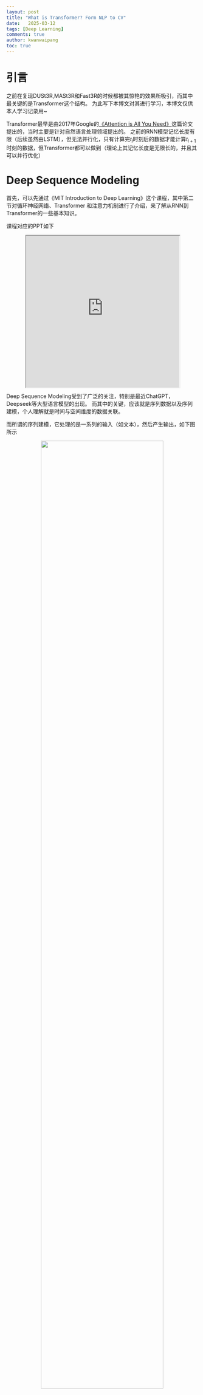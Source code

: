 ```yaml
---
layout: post
title: "What is Transformer? Form NLP to CV"
date:   2025-03-12
tags: [Deep Learning]
comments: true
author: kwanwaipang
toc: true
---
```



<!-- * 目录
{:toc} -->


<!-- !!!!!!!!!!!!!!!!!!!!!!!!!!!!!!!!!!!!!!!!!!!!!!!!!!!!!!!!!!!!!!!!!!!!!!!!!!!!!!!!!!!!!!!!!!!!!!!!!!!!!!!!!!!!!!!!!!!!!!!!!!! -->
# 引言
之前在复现DUSt3R,MASt3R和Fast3R的时候都被其惊艳的效果所吸引，而其中最关键的是Transformer这个结构。
为此写下本博文对其进行学习，本博文仅供本人学习记录用~

Transformer最早是由2017年Google的[《Attention is All You Need》](https://proceedings.neurips.cc/paper/2017/file/3f5ee243547dee91fbd053c1c4a845aa-Paper.pdf)这篇论文提出的，当时主要是针对自然语言处理领域提出的。
之前的RNN模型记忆长度有限（后续虽然由LSTM），但无法并行化，只有计算完$t_i$时刻后的数据才能计算$t_{i+1}$时刻的数据，但Transformer都可以做到（理论上其记忆长度是无限长的，并且其可以并行优化）


# Deep Sequence Modeling

首先，可以先通过《MIT Introduction to Deep Learning》这个课程，其中第二节对循环神经网络、Transformer 和注意力机制进行了介绍，来了解从RNN到Transformer的一些基本知识。

课程对应的PPT如下

<div align="center" style="
  position: relative; 
  width: 80%; 
  height: 400px;
  margin: 0 auto;
  border-radius: 15px;
  background: url('https://kwanwaipang.github.io/File/Representative_works/loading-icon.gif') center/contain no-repeat;
  ">
  <iframe width="100%" height="100%"
    src="https://introtodeeplearning.com/slides/6S191_MIT_DeepLearning_L2.pdf#toolbar=0&navpanes=0&scrollbar=0" ></iframe>
</div>

Deep Sequence Modeling受到了广泛的关注，特别是最近ChatGPT，Deepseek等大型语言模型的出现。
而其中的关键，应该就是序列数据以及序列建模，个人理解就是时间与空间维度的数据关联。

而所谓的序列建模，它处理的是一系列的输入（如文本），然后产生输出，如下图所示
<div align="center">
  <img src="../images/微信截图_20250312174235.png" width="80%" />
<figcaption>  
</figcaption>
</div>

## RNN
而RNN(Recurrent Neural Networks)则是最先用于处理顺序数据的

<div align="center">
  <table style="border: none; background-color: transparent;">
    <tr align="center">
      <td style="width: 50%; border: none; padding: 0.01; background-color: transparent; vertical-align: middle;">
        <img src="../images/微信截图_20250312174547.png" width="100%" />
        静态单个操作的神经网络（多个时间序列，独立操作）
      </td>
      <td style="width: 50%; border: none; padding: 0.01; background-color: transparent; vertical-align: middle;">
        <img src="../images/微信截图_20250312174737.png" width="100%" />
        顺序序列的神经网络（h为hidden state，作为先前的记录）
      </td>
    </tr>
  </table>
  <figcaption>
  左图由于鼓励处理每个输入，并没有将时间上的关联考虑，而右图则是输入考虑了先前时间步长（time step）的内部状态与当前的计算关联起来
  </figcaption>
</div>



<div align="center">
  <table style="border: none; background-color: transparent;">
    <tr align="center">
      <td style="width: 50%; border: none; padding: 0.01; background-color: transparent; vertical-align: middle;">
        <img src="../images/微信截图_20250312180530.png" width="100%" />
      </td>
      <td style="width: 50%; border: none; padding: 0.01; background-color: transparent; vertical-align: middle;">
        <img src="../images/微信截图_20250312180924.png" width="100%" />
      </td>
    </tr>
  </table>
  <figcaption>
  RNN State Update and Output
  </figcaption>
</div>

RNN的计算图如下图所示，这些在每个单独的时间步都是采用相同的权重矩阵。然后在每个片段（即每个单独的时间步长）计算loss，然后将所有的时间下的损失求和获取总的loss

<div align="center">
  <img src="../images/微信截图_20250312181116.png" width="80%" />
<figcaption>  
</figcaption>
</div>

RNN预测`Next word`要做的第一步，则是把语言转换成某种表达输入网络中，而不是直接输入单词

<div align="center">
  <img src="../images/微信截图_20250312183428.png" width="80%" />
<figcaption>  
</figcaption>
</div>



# Attention is All You Need

Transformer的基本解析其实可以用下图来描述

<div align="center">
  <img src="https://kwanwaipang.github.io/ubuntu_md_blog/images/微信截图_20250312111034.png" width="80%" />
<figcaption>  
</figcaption>
</div>

下面对其关键部分进行解读

## Self-Attention
先假设输入的序列长度为2，两个输入节点$x_1$和$x_2$通过Input Embedding也就是图中的$f(x)$将输入映射到$a_1$和$a_2$
<div align="center">
  <img src="https://kwanwaipang.github.io/ubuntu_md_blog/images/微信截图_20250312115425.png" width="80%" />
<figcaption>  
</figcaption>
</div>

然后将$a_1$和$a_2$通过三个变换矩阵$W_Q,W_K,W_V$(可训练，共享权重的全连接层)得到对应的$q^i,k^i,v^i$，其中这三者分别代表：
* $q$代表query，后续会去和每一个$k$进行匹配
* $k$代表key，后续会被每个$q$匹配
* $v$则是从$a$中提取的信息

后续$q$和$k$匹配的过程可以理解成计算两者的相关性，相关性越大对应$v$的权重也就越大。

而之所以说transformer是可以并行运算的，其实就是因为它是可以写成矩阵形式的操作，如下面的样例

<div align="center">
  <img src="https://kwanwaipang.github.io/ubuntu_md_blog/images/微信截图_20250312115931.png" width="60%" />
  <img src="https://kwanwaipang.github.io/ubuntu_md_blog/images/微信截图_20250312115937.png" width="60%" />
<figcaption>  
</figcaption>
</div>

在分别获取了QKV后，通过下面公式以及softmax的处理得到($\widehat{a}_{1,1}$,$\widehat{a}_{1,2}$)和($\widehat{a}_{2,1}$,$\widehat{a}_{2,2}$)
<div align="center">
  <img src="https://kwanwaipang.github.io/ubuntu_md_blog/images/微信截图_20250312112645.png" width="60%" />
  <img src="https://kwanwaipang.github.io/ubuntu_md_blog/images/微信截图_20250312120342.png" width="80%" />
<figcaption>  
</figcaption>
</div>

此处的$\widehat{a}$相当于计算得到针对每个$v$的权重，接着进行加权得到最终结果$b_1$和$b_2$
<div align="center">
  <img src="https://kwanwaipang.github.io/ubuntu_md_blog/images/微信截图_20250312120535.png" width="80%" />
<figcaption>  
</figcaption>
</div>



所谓的`Self-Attention`就是论文中的一个公式,也就是通过输入序列$a_1$和$a_2$，得到对应的映射$b_1$和$b_2$

<div align="center">
  <img src="https://kwanwaipang.github.io/ubuntu_md_blog/images/微信截图_20250312112645.png" width="60%" />
  <img src="https://kwanwaipang.github.io/ubuntu_md_blog/images/微信截图_20250312112954.png" width="40%" />
<figcaption>  
</figcaption>
</div>


## Multi-Head Attention
`Multi-head attention allows the model to jointly attend to information from different representation subspaces at different positions`
所谓的Multi-Head其实也就是上面的self attention中$W_Q,W_K,W_V$得到对应的$q^i,k^i,v^i$分别拆分多个head（均分操作，将$q^i,k^i,v^i$均分为$h$份），然后分别对应部分汇聚到一个head中。如下图所示。$q^1$拆分为$q^{1,1}$和$q^{1,2}$，然后$q^{1,1}$就是属于head1，而$q^{1,2}$则是属于head2

<div align="center">
  <img src="https://kwanwaipang.github.io/ubuntu_md_blog/images/微信截图_20250312113450.png" width="80%" />
  <img src="https://kwanwaipang.github.io/ubuntu_md_blog/images/微信截图_20250312113552.png" width="80%" />
  <img src="https://kwanwaipang.github.io/ubuntu_md_blog/images/微信截图_20250312113732.png" width="80%" />
<figcaption>  
</figcaption>
</div>

这样就可以把数据可以分为head1和head2对应的数据，然后再对每个head执行上面self attention的一系列过程，就能得到对应的b(比如$head1$对应了$b_{1,1}$和$b_{2,2}$)

<div align="center">
   <img src="https://kwanwaipang.github.io/ubuntu_md_blog/images/微信截图_20250312112645.png" width="60%" />
   <img src="https://kwanwaipang.github.io/ubuntu_md_blog/images/微信截图_20250312121247.png" width="80%" />
<figcaption>  
</figcaption>
</div>

接下来，再对每个head得到的结果b进行拼接（concat）

<div align="center">
  <img src="https://kwanwaipang.github.io/ubuntu_md_blog/images/微信截图_20250312114123.png" width="80%" />
<figcaption>  
</figcaption>
</div>

接着将拼接后的结果通过一个可学习的参数$W^O$进行融合，得到最终的结果$b_1$和$b_2$

<div align="center">
  <img src="https://kwanwaipang.github.io/ubuntu_md_blog/images/微信截图_20250312114322.png" width="80%" />
<figcaption>  
</figcaption>
</div>

因此，所谓的Multi-Head就是对应论文下面的公式：

<div align="center">
  <img src="https://kwanwaipang.github.io/ubuntu_md_blog/images/微信截图_20250312114436.png" width="60%" />
  <img src="https://kwanwaipang.github.io/ubuntu_md_blog/images/微信截图_20250312114655.png" width="40%" />
<figcaption>  
</figcaption>
</div>

## Positional Encoding
对于上面的multi-head attention，如果$a_2$和$a_3$位置变了，那么实际上对于$b_1$是没有影响的，因此就引入位置编码

<div align="center">
  <img src="https://kwanwaipang.github.io/ubuntu_md_blog/images/微信截图_20250312114903.png" width="80%" />
<figcaption>  
</figcaption>
</div>

而所谓的位置编码其实就是对于每个$a_i$都加入一个可训练的位置编码（或者论文计算公式算出的位置编码）

<div align="center">
  <img src="https://kwanwaipang.github.io/ubuntu_md_blog/images/微信截图_20250312115009.png" width="60%" />
<figcaption>  
</figcaption>
</div>


# Vision Transformer (ViT)
来自于2020的ICLR[《An image is worth 16x16 words: Transformers for image recognition at scale》](https://arxiv.org/pdf/2010.11929/1000)

ViT模型的模型架构如下图所示.对于输入的图片，首先将其分成每个小的patches.
然后将每个patches输入embedding层，然后得到每个patches对应的token，然后再这一系列的token前面加入新的token（用于分类的class token）。
至此应该就是相当于NLP中Transformer的$a_i$，然后再加入位置信息（Position embedding）

<div align="center">
  <img src="https://kwanwaipang.github.io/ubuntu_md_blog/images/微信截图_20250312131237.png" width="80%" />
  <img src="https://kwanwaipang.github.io/ubuntu_md_blog/images/b3b87535b91b51d80adc759455531f14.gif" width="80%" />
<figcaption>  
</figcaption>
</div>

然后根据Transformer中输入多少个patches就能得到多少个输出，输出再通过MLP来实现分类的层结构。

## Embedding Layer
对于标准的Transformer模块，要求输入的是token（向量）序列（一个二维的矩阵，[num_token, token_dim]）。
但是对于图像数据而言，其数据格式为[H, W, C]是三维矩阵明显不是Transformer想要的。所以需要先通过一个Embedding层来对数据做个变换。如下图所示

<div align="center">
  <img src="https://kwanwaipang.github.io/ubuntu_md_blog/images/微信截图_20250312133423.png" width="80%" />
<figcaption>  
</figcaption>
</div>

其中token 0-9对应的都是向量序列（二维的矩阵）。以ViT-B/16为例，对于16*16大小的patch，每个token向量长度为16*16*3=768。

而在具体的在代码实现中，通过一个卷积层来实现。 
以ViT-B/16为例，直接使用一个卷积核大小为16x16，步距为16，卷积核个数（channel数）为768的卷积来实现。
通过卷积原图[224, 224, 3] -> [14, 14, 768]，然后把H以及W两个维度展平即可[14, 14, 768] -> [196, 768]（14*14=196），此时正好变成了一个二维矩阵，正是Transformer想要的（num_token=196，token_dim=768，一共196个token，每个token的维度为768）。

在输入Transformer Encoder之前注意需要加上`class token`以及`Position Embedding`。 
* 在上面的tokens[num_token, token_dim]中插入一个专门用于分类的`class token`，这个`class token`是一个可训练的参数，数据格式和其他token一样都是一个向量，
以ViT-B/16为例，就是一个长度为768的向量，与之前从图片中生成的tokens拼接在一起，`Cat([1, 768], [196, 768]) -> [197, 768]`
* 至于`Position Embedding`也就是前面Transformer中提到的Positional Encoding，采用的是一个可训练的参数，由于是直接叠加在tokens上的（执行加的操作），所以shape要一样。以ViT-B/16为例，拼接`class token`后shape是[197, 768]，那么对应的Position Embedding的shape也是[197, 768]。

关于位置编码，论文也通过实验验证了，如果实用了能带来3%的提升，而具体实用什么形式的编码，差异并不大~

下图红色标出的是对于每个patch的最终学习到的位置编码与其他patch的位置编码进行求余弦相似度，可以看到最亮（值为1）是自身所在的位置。而其与对应的一列和一行的相似度都比较高.

<div align="center">
  <img src="https://kwanwaipang.github.io/ubuntu_md_blog/images/微信截图_20250312141011.png" width="100%" />
<figcaption>  
</figcaption>
</div>

## Transformer Encoder

Transformer Encoder其实就是重复堆叠Encoder Block L次

<div align="center">
  <img src="https://kwanwaipang.github.io/ubuntu_md_blog/images/微信截图_20250312141410.png" width="80%" />
<figcaption>  
</figcaption>
</div>

对于上图重新绘制的Encoder Block，主要由以下几部分组成：
* Layer Normalization，该方法主要是针对NLP领域提出的，这里是对每个token进行Norm处理
* Multi-Head Attention也就是上面提到的Transformer的结构
* Dropout/DropPath，在原论文的代码中是直接使用的Dropout层（论文没画，源码有），也就是正则化（通过一定的概率随机将隐藏神经元的某些激活值设置为零，以实现简化网络，避免过拟合）
* MLP Block，就是全连接+GELU激活函数+Dropout组成的，其中，第一个全连接层会把输入节点个数翻4倍[197, 768] -> [197, 3072]，第二个全连接层会还原回原节点个数[197, 3072] -> [197, 768]


## MLP Head

通过Transformer Encoder后输出的shape和输入的shape是保持不变的，以ViT-B/16为例，输入的token是[197, 768]输出的还是[197, 768]。
由于只是需要分类的信息，所以只需要提取出`class token`生成的对应结果就行，即[197, 768]中抽取出`class token`对应的[1, 768]。
然后通过MLP Head得到最终的分类结果~

<div align="center">
  <img src="https://kwanwaipang.github.io/ubuntu_md_blog/images/微信截图_20250312142341.png" width="80%" />
<figcaption>  
</figcaption>
</div>

MLP Head原论文中说：在训练ImageNet21K时是由Linear(全连接层)+tanh激活函数+Linear组成。但是迁移到ImageNet1K上或者自己的数据上时，只用一个Linear即可。
故此，MLP head就理解为一共全连接层即可~

最终的ViT-B/16整个pipeline如下图所示：
<div align="center">
  <img src="https://kwanwaipang.github.io/ubuntu_md_blog/images/微信截图_20250312142631.png" width="100%" />
<figcaption>  
</figcaption>
</div>



# 参考资料
* [Course lectures for MIT Introduction to Deep Learning](https://www.youtube.com/playlist?list=PLtBw6njQRU-rwp5__7C0oIVt26ZgjG9NI)
* [Website of MIT Introduction to Deep Learning](https://introtodeeplearning.com/)
* [Code for MIT Introduction to Deep Learning](https://github.com/MITDeepLearning/introtodeeplearning)
* [B站的MIT深度学习: 循环神经网络、Transformer 和注意力机制](https://www.bilibili.com/list/watchlater?oid=114141507425125&bvid=BV1zkREYbE4E&spm_id_from=333.1387.top_right_bar_window_view_later.content.click)
* [Attention is All You Need精读](https://blog.csdn.net/weixin_73654895/article/details/142419678?spm=1001.2014.3001.5501)
* [Transformers: from NLP to CV](https://ibrahimsobh.github.io/Transformers/)
* [详解Transformer中Self-Attention以及Multi-Head Attention](https://blog.csdn.net/qq_37541097/article/details/117691873)
* [Vision Transformer详解](https://blog.csdn.net/qq_37541097/article/details/118242600)
* [CV攻城狮入门VIT(vision transformer)之旅——VIT原理详解篇](https://blog.csdn.net/qq_47233366/article/details/128122756)


